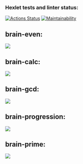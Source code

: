 ### Hexlet tests and linter status:
[![Actions Status](https://github.com/SaidIsaev/frontend-project-44/actions/workflows/hexlet-check.yml/badge.svg)](https://github.com/SaidIsaev/frontend-project-44/actions)
[![Maintainability](https://api.codeclimate.com/v1/badges/8878c381d61370583a96/maintainability)](https://codeclimate.com/github/SaidIsaev/frontend-project-44/maintainability)

## brain-even:
<a href="https://asciinema.org/a/EAZfGRGkp0VFYxQVW4OWeRSUV" target="_blank">
<img src="https://asciinema.org/a/EAZfGRGkp0VFYxQVW4OWeRSUV.svg" />
</a>

## brain-calc:
<a href="https://asciinema.org/a/83CfEsOrGremYSzkJFyKSBCIt" target="_blank">
<img src="https://asciinema.org/a/83CfEsOrGremYSzkJFyKSBCIt.svg" />
</a>

## brain-gcd:
<a href="https://asciinema.org/a/yHvnWBnfG8adgTIv8PchQpT3h" target="_blank">
<img src="https://asciinema.org/a/yHvnWBnfG8adgTIv8PchQpT3h.svg" />
</a>

## brain-progression:
<a href="https://asciinema.org/a/FbnYP8oub5mSVLniyibrUeZgS" target="_blank">
<img src="https://asciinema.org/a/FbnYP8oub5mSVLniyibrUeZgS.svg" />
</a>

## brain-prime:
<a href="https://asciinema.org/a/bxQLOtGKebednk8l7z9MwsrW0" target="_blank">
<img src="https://asciinema.org/a/bxQLOtGKebednk8l7z9MwsrW0.svg" />
</a>